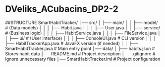 # DVeliks_ACubacins_DP2-2
##STRUCTURE
SmartHabitTracker/
│── src/
│   ├── main/
│   │   ├── model/         # (Data models)
│   │   │   ├── Habit.java
│   │   │   ├── User.java
│   │   ├── service/       # (Business logic)
│   │   │   ├── HabitService.java
│   │   │   ├── FileService.java
│   │   ├── ui/            # (User interface)
│   │   │   ├── ConsoleUI.java  # CLI version
│   │   │   ├── HabitTrackerApp.java # JavaFX version (if needed)
│   │   ├── SmartHabitTracker.java  # Main entry point
│── data/
│   ├── habits.json  # Stores habit data
│── README.md        # Project description
│── .gitignore       # Ignore unnecessary files
│── SmartHabitTracker.iml  # Project configuration
